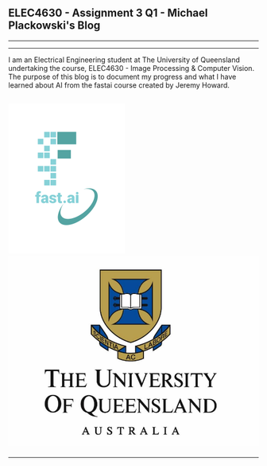 ## ELEC4630 - Assignment 3 Q1 - Michael Plackowski's Blog
---
---
I am an Electrical Engineering student at The University of Queensland undertaking the course, ELEC4630 - Image Processing & Computer Vision. The purpose of this blog is to document my progress and what I have learned about AI from the fastai course created by Jeremy Howard.

![Image of fast.ai logo](images/logo.png)
![The University of Queensland's Logo](images/0-uq-logo.jpg "UQ's Logo")
---
---